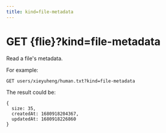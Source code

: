 ```yaml
---
title: kind=file-metadata
---
```


# GET {flie}?kind=file-metadata

Read a file's metadata.

For example:

```
GET users/xieyuheng/human.txt?kind=file-metadata
```

The result could be:

```
{
  size: 35,
  createdAt: 1680918204367,
  updatedAt: 1680918226860
}
```
